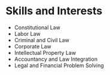 # Skills and Interests

- Constitutional Law
- Labor Law
- Criminal and Civil Law
- Corporate Law
- Intellectual Property Law
- Accountancy and Law Integration
- Legal and Financial Problem Solving
